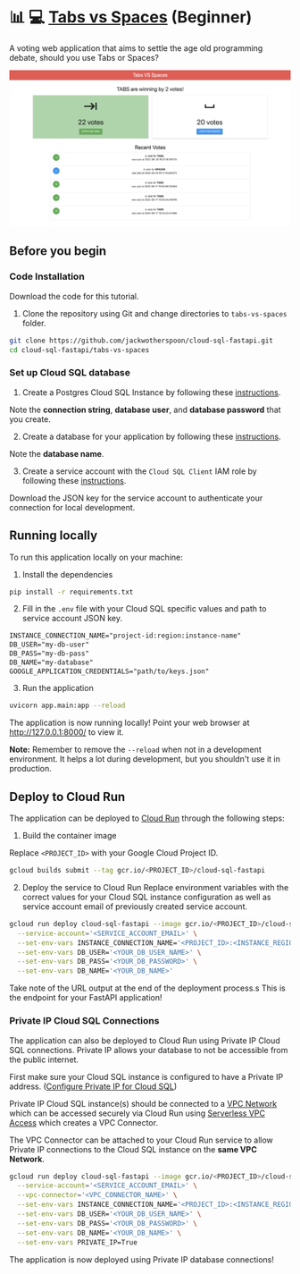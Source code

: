 # :bar_chart: :computer: [Tabs vs Spaces](tabs-vs-spaces/README.md) (Beginner)
A voting web application that aims to settle the age old programming debate, should you use Tabs or Spaces?

<p align="center">
    <img src="../docs/images/tabs-vs-spaces.png" alt="tabs-vs-spaces application">
</p>

## Before you begin

### Code Installation
Download the code for this tutorial.

1. Clone the repository using Git and change directories to `tabs-vs-spaces` folder.
```sh
git clone https://github.com/jackwotherspoon/cloud-sql-fastapi.git
cd cloud-sql-fastapi/tabs-vs-spaces
```

### Set up Cloud SQL database
1. Create a Postgres Cloud SQL Instance by following these 
[instructions](https://cloud.google.com/sql/docs/postgres/create-instance). 

Note the __connection string__, __database user__, and __database password__ that you create.

2. Create a database for your application by following these 
[instructions](https://cloud.google.com/sql/docs/postgres/create-manage-databases). 

Note the __database name__. 

3. Create a service account with the `Cloud SQL Client` IAM role by following these 
[instructions](https://cloud.google.com/sql/docs/postgres/connect-external-app#4_if_required_by_your_authentication_method_create_a_service_account).

Download the JSON key for the service account to authenticate your connection for local development.

## Running locally
To run this application locally on your machine:

1. Install the dependencies
```sh
pip install -r requirements.txt
```

2. Fill in the `.env` file with your Cloud SQL specific values and path to service account JSON key.
```
INSTANCE_CONNECTION_NAME="project-id:region:instance-name"
DB_USER="my-db-user"
DB_PASS="my-db-pass"
DB_NAME="my-database"
GOOGLE_APPLICATION_CREDENTIALS="path/to/keys.json"
```

3. Run the application
```sh
uvicorn app.main:app --reload
```

The application is now running locally! Point your web browser at http://127.0.0.1:8000/ to view it.

**Note:** Remember to remove the `--reload` when not in a development environment.
It helps a lot during development, but you shouldn't use it in production.

## Deploy to Cloud Run
The application can be deployed to [Cloud Run](https://cloud.google.com/run) through the following steps:

1. Build the container image

Replace `<PROJECT_ID>` with your Google Cloud Project ID.
```sh
gcloud builds submit --tag gcr.io/<PROJECT_ID>/cloud-sql-fastapi
```

2. Deploy the service to Cloud Run
Replace environment variables with the correct values for your Cloud SQL
instance configuration as well as service account email of previously created service account.
```sh
gcloud run deploy cloud-sql-fastapi --image gcr.io/<PROJECT_ID>/cloud-sql-fastapi \
  --service-account='<SERVICE_ACCOUNT_EMAIL>' \
  --set-env-vars INSTANCE_CONNECTION_NAME='<PROJECT_ID>:<INSTANCE_REGION>:<INSTANCE_NAME>' \
  --set-env-vars DB_USER='<YOUR_DB_USER_NAME>' \
  --set-env-vars DB_PASS='<YOUR_DB_PASSWORD>' \
  --set-env-vars DB_NAME='<YOUR_DB_NAME>'
```

Take note of the URL output at the end of the deployment process.s
This is the endpoint for your FastAPI application!

### Private IP Cloud SQL Connections
The application can also be deployed to Cloud Run using Private IP Cloud SQL connections.
Private IP allows your database to not be accessible from the public internet. 

First make sure your Cloud SQL instance is configured to have a Private IP address.
([Configure Private IP for Cloud SQL](https://cloud.google.com/sql/docs/postgres/configure-private-ip))

Private IP Cloud SQL instance(s) should be connected to a [VPC Network](https://cloud.google.com/vpc/docs/using-vpc)
which can be accessed securely via Cloud Run using [Serverless VPC Access](https://console.cloud.google.com/networking/connectors)
which creates a VPC Connector.

The VPC Connector can be attached to your Cloud Run service to allow Private IP
connections to the Cloud SQL instance on the **same VPC Network**.

```sh
gcloud run deploy cloud-sql-fastapi --image gcr.io/<PROJECT_ID>/cloud-sql-fastapi \
  --service-account='<SERVICE_ACCOUNT_EMAIL>' \
  --vpc-connector='<VPC_CONNECTOR_NAME>' \
  --set-env-vars INSTANCE_CONNECTION_NAME='<PROJECT_ID>:<INSTANCE_REGION>:<INSTANCE_NAME>' \
  --set-env-vars DB_USER='<YOUR_DB_USER_NAME>' \
  --set-env-vars DB_PASS='<YOUR_DB_PASSWORD>' \
  --set-env-vars DB_NAME='<YOUR_DB_NAME>' \
  --set-env-vars PRIVATE_IP=True
```

The application is now deployed using Private IP database connections!
